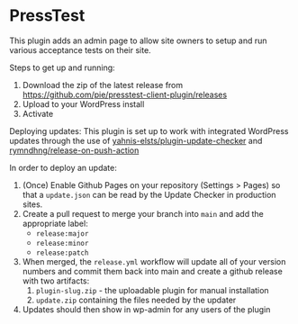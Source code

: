 # PressTest

This plugin adds an admin page to allow site owners to setup and run various acceptance tests on their site.

Steps to get up and running:
1. Download the zip of the latest release from https://github.com/pie/presstest-client-plugin/releases
1. Upload to your WordPress install
1. Activate

Deploying updates:
This plugin is set up to work with integrated WordPress updates through the use of
[yahnis-elsts/plugin-update-checker](https://github.com/YahnisElsts/plugin-update-checker) and 
[rymndhng/release-on-push-action](https://github.com/rymndhng/release-on-push-action)

In order to deploy an update:
1. (Once) Enable Github Pages on your repository (Settings > Pages) so that a `update.json` can be read by the Update Checker in production sites.
1. Create a pull request to merge your branch into `main` and add the appropriate label:
    * `release:major`
    * `release:minor`
    * `release:patch`
1. When merged, the `release.yml` workflow will update all of your version numbers and commit them back into main and create a github release with two artifacts:
    1. `plugin-slug.zip` - the uploadable plugin for manual installation
    1. `update.zip` containing the files needed by the updater
1. Updates should then show in wp-admin for any users of the plugin

